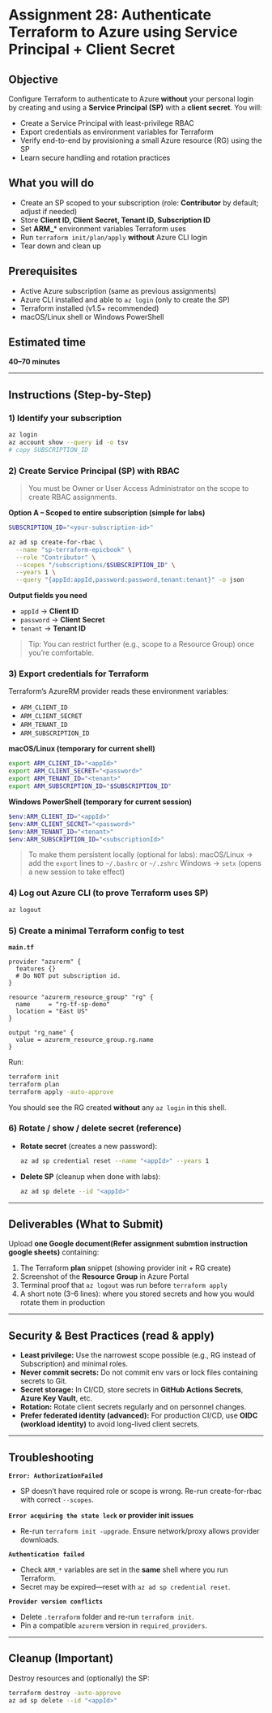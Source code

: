 # Assignment 28: Authenticate Terraform to Azure using **Service Principal + Client Secret**

## Objective

Configure Terraform to authenticate to Azure **without** your personal login by creating and using a **Service Principal (SP)** with a **client secret**. You will:

* Create a Service Principal with least-privilege RBAC
* Export credentials as environment variables for Terraform
* Verify end-to-end by provisioning a small Azure resource (RG) using the SP
* Learn secure handling and rotation practices

## What you will do

* Create an SP scoped to your subscription (role: **Contributor** by default; adjust if needed)
* Store **Client ID, Client Secret, Tenant ID, Subscription ID**
* Set **ARM_*** environment variables Terraform uses
* Run `terraform init/plan/apply` **without** Azure CLI login
* Tear down and clean up

## Prerequisites

* Active Azure subscription (same as previous assignments)
* Azure CLI installed and able to `az login` (only to create the SP)
* Terraform installed (v1.5+ recommended)
* macOS/Linux shell or Windows PowerShell

## Estimated time

**40–70 minutes**

---

## Instructions (Step-by-Step)

### 1) Identify your subscription

```bash
az login
az account show --query id -o tsv
# copy SUBSCRIPTION_ID
```

### 2) Create Service Principal (SP) with RBAC

> You must be Owner or User Access Administrator on the scope to create RBAC assignments.

**Option A – Scoped to entire subscription (simple for labs)**

```bash
SUBSCRIPTION_ID="<your-subscription-id>"

az ad sp create-for-rbac \
  --name "sp-terraform-epicbook" \
  --role "Contributor" \
  --scopes "/subscriptions/$SUBSCRIPTION_ID" \
  --years 1 \
  --query "{appId:appId,password:password,tenant:tenant}" -o json
```

**Output fields you need**

* `appId` → **Client ID**
* `password` → **Client Secret**
* `tenant` → **Tenant ID**

> Tip: You can restrict further (e.g., scope to a Resource Group) once you’re comfortable.

### 3) Export credentials for Terraform

Terraform’s AzureRM provider reads these environment variables:

* `ARM_CLIENT_ID`
* `ARM_CLIENT_SECRET`
* `ARM_TENANT_ID`
* `ARM_SUBSCRIPTION_ID`

**macOS/Linux (temporary for current shell)**

```bash
export ARM_CLIENT_ID="<appId>"
export ARM_CLIENT_SECRET="<password>"
export ARM_TENANT_ID="<tenant>"
export ARM_SUBSCRIPTION_ID="$SUBSCRIPTION_ID"
```

**Windows PowerShell (temporary for current session)**

```powershell
$env:ARM_CLIENT_ID="<appId>"
$env:ARM_CLIENT_SECRET="<password>"
$env:ARM_TENANT_ID="<tenant>"
$env:ARM_SUBSCRIPTION_ID="<subscriptionId>"
```

> To make them persistent locally (optional for labs):
> macOS/Linux → add the `export` lines to `~/.bashrc` or `~/.zshrc`
> Windows → `setx` (opens a new session to take effect)

### 4) Log out Azure CLI (to prove Terraform uses SP)

```bash
az logout
```

### 5) Create a minimal Terraform config to test

**`main.tf`**

```hcl
provider "azurerm" {
  features {}
  # Do NOT put subscription id.
}

resource "azurerm_resource_group" "rg" {
  name     = "rg-tf-sp-demo"
  location = "East US"
}

output "rg_name" {
  value = azurerm_resource_group.rg.name
}
```

Run:

```bash
terraform init
terraform plan
terraform apply -auto-approve
```

You should see the RG created **without** any `az login` in this shell.

### 6) Rotate / show / delete secret (reference)

* **Rotate secret** (creates a new password):

  ```bash
  az ad sp credential reset --name "<appId>" --years 1
  ```
* **Delete SP** (cleanup when done with labs):

  ```bash
  az ad sp delete --id "<appId>"
  ```

---

## Deliverables (What to Submit)

Upload **one Google document(Refer assignment submtion instruction google sheets)** containing:

1. The Terraform **plan** snippet (showing provider init + RG create)
2. Screenshot of the **Resource Group** in Azure Portal
3. Terminal proof that `az logout` was run before `terraform apply`
4. A short note (3–6 lines): where you stored secrets and how you would rotate them in production

---

## Security & Best Practices (read & apply)

* **Least privilege:** Use the narrowest scope possible (e.g., RG instead of Subscription) and minimal roles.
* **Never commit secrets:** Do not commit env vars or lock files containing secrets to Git.
* **Secret storage:** In CI/CD, store secrets in **GitHub Actions Secrets**, **Azure Key Vault**, etc.
* **Rotation:** Rotate client secrets regularly and on personnel changes.
* **Prefer federated identity (advanced):** For production CI/CD, use **OIDC (workload identity)** to avoid long-lived client secrets.

---

## Troubleshooting

**`Error: AuthorizationFailed`**

* SP doesn’t have required role or scope is wrong. Re-run create-for-rbac with correct `--scopes`.

**`Error acquiring the state lock` or provider init issues**

* Re-run `terraform init -upgrade`. Ensure network/proxy allows provider downloads.

**`Authentication failed`**

* Check `ARM_*` variables are set in the **same** shell where you run Terraform.
* Secret may be expired—reset with `az ad sp credential reset`.

**`Provider version conflicts`**

* Delete `.terraform` folder and re-run `terraform init`.
* Pin a compatible `azurerm` version in `required_providers`.

---

## Cleanup (Important)

Destroy resources and (optionally) the SP:

```bash
terraform destroy -auto-approve
az ad sp delete --id "<appId>"
```
